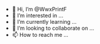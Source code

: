 - 👋 Hi, I’m @WwxPrintF
- 👀 I’m interested in ...
- 🌱 I’m currently learning ...
- 💞️ I’m looking to collaborate on ...
- 📫 How to reach me ...

<!---
WwxPrintF/WwxPrintF is a ✨ special ✨ repository because its `README.md` (this file) appears on your GitHub profile.
You can click the Preview link to take a look at your changes.
--->
